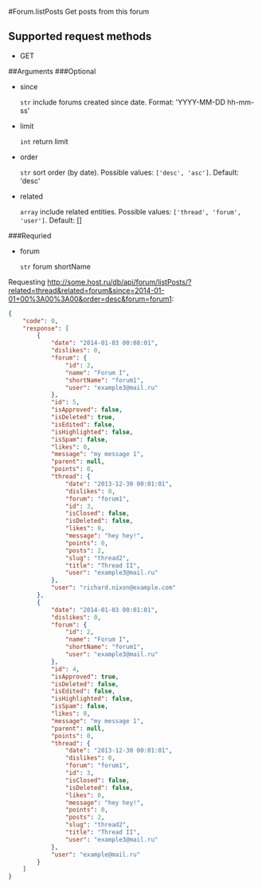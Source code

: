 #Forum.listPosts
Get posts from this forum

## Supported request methods 
* GET

##Arguments
###Optional
* since

   ```str``` include forums created since date. Format: 'YYYY-MM-DD hh-mm-ss'
* limit

   ```int``` return limit

* order

   ```str``` sort order (by date). Possible values: ```['desc', 'asc']```. Default: 'desc'
* related

   ```array``` include related entities. Possible values: ```['thread', 'forum', 'user']```. Default: []


###Requried
* forum

   ```str``` forum shortName


Requesting http://some.host.ru/db/api/forum/listPosts/?related=thread&related=forum&since=2014-01-01+00%3A00%3A00&order=desc&forum=forum1:
```json
{
    "code": 0,
    "response": [
        {
            "date": "2014-01-03 00:08:01",
            "dislikes": 0,
            "forum": {
                "id": 2,
                "name": "Forum I",
                "shortName": "forum1",
                "user": "example3@mail.ru"
            },
            "id": 5,
            "isApproved": false,
            "isDeleted": true,
            "isEdited": false,
            "isHighlighted": false,
            "isSpam": false,
            "likes": 0,
            "message": "my message 1",
            "parent": null,
            "points": 0,
            "thread": {
                "date": "2013-12-30 00:01:01",
                "dislikes": 0,
                "forum": "forum1",
                "id": 3,
                "isClosed": false,
                "isDeleted": false,
                "likes": 0,
                "message": "hey hey!",
                "points": 0,
                "posts": 2,
                "slug": "thread2",
                "title": "Thread II",
                "user": "example3@mail.ru"
            },
            "user": "richard.nixon@example.com"
        },
        {
            "date": "2014-01-03 00:01:01",
            "dislikes": 0,
            "forum": {
                "id": 2,
                "name": "Forum I",
                "shortName": "forum1",
                "user": "example3@mail.ru"
            },
            "id": 4,
            "isApproved": true,
            "isDeleted": false,
            "isEdited": false,
            "isHighlighted": false,
            "isSpam": false,
            "likes": 0,
            "message": "my message 1",
            "parent": null,
            "points": 0,
            "thread": {
                "date": "2013-12-30 00:01:01",
                "dislikes": 0,
                "forum": "forum1",
                "id": 3,
                "isClosed": false,
                "isDeleted": false,
                "likes": 0,
                "message": "hey hey!",
                "points": 0,
                "posts": 2,
                "slug": "thread2",
                "title": "Thread II",
                "user": "example3@mail.ru"
            },
            "user": "example@mail.ru"
        }
    ]
}
```

